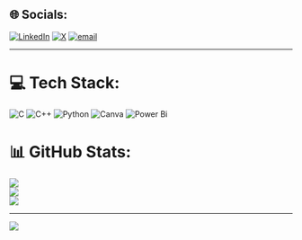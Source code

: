 
## 🌐 Socials:
[![LinkedIn](https://img.shields.io/badge/LinkedIn-%230077B5.svg?logo=linkedin&logoColor=white)](https://linkedin.com/in/mutahhar-ahmad-28943a36a) [![X](https://img.shields.io/badge/X-black.svg?logo=X&logoColor=white)](https://x.com/mutahharbhutta) [![email](https://img.shields.io/badge/Email-D14836?logo=gmail&logoColor=white)](mailto:mutahharbhutta3000@gmail.com) 

---
# 💻 Tech Stack:
![C](https://img.shields.io/badge/c-%2300599C.svg?style=for-the-badge&logo=c&logoColor=white) ![C++](https://img.shields.io/badge/c++-%2300599C.svg?style=for-the-badge&logo=c%2B%2B&logoColor=white) ![Python](https://img.shields.io/badge/python-3670A0?style=for-the-badge&logo=python&logoColor=ffdd54) ![Canva](https://img.shields.io/badge/Canva-%2300C4CC.svg?style=for-the-badge&logo=Canva&logoColor=white) ![Power Bi](https://img.shields.io/badge/power_bi-F2C811?style=for-the-badge&logo=powerbi&logoColor=black)
# 📊 GitHub Stats:
![](https://github-readme-stats.vercel.app/api?username=mutahharbhutta&theme=transparent&hide_border=true&include_all_commits=false&count_private=false)<br/>
![](https://nirzak-streak-stats.vercel.app/?user=mutahharbhutta&theme=transparent&hide_border=true)<br/>
![](https://github-readme-stats.vercel.app/api/top-langs/?username=mutahharbhutta&theme=transparent&hide_border=true&include_all_commits=false&count_private=false&layout=compact)

---
[![](https://visitcount.itsvg.in/api?id=mutahharbhutta&icon=0&color=0)](https://visitcount.itsvg.in)

